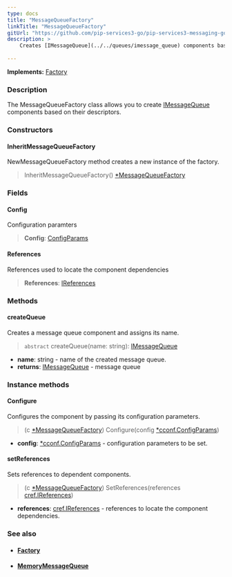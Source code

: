 ```yaml
---
type: docs
title: "MessageQueueFactory"
linkTitle: "MessageQueueFactory"
gitUrl: "https://github.com/pip-services3-go/pip-services3-messaging-go"
description: >
    Creates [IMessageQueue](../../queues/imessage_queue) components based on their descriptors.
   
---
```


**Implements:** [Factory](../../../components/build/factory)

### Description

The MessageQueueFactory class allows you to create [IMessageQueue](../../queues/imessage_queue) components based on their descriptors.

### Constructors

#### InheritMessageQueueFactory
NewMessageQueueFactory method creates a new instance of the factory.

> InheritMessageQueueFactory() [*MessageQueueFactory]()

### Fields

<span class="hide-title-link">

#### Config
Configuration paramters

> **Config**: [ConfigParams](../../../commons/config/config_params)

#### References
References used to locate the component dependencies
> **References**: [IReferences](../../../commons/refer/ireferences) 

</span>

### Methods

#### createQueue
Creates a message queue component and assigns its name.

> `abstract` createQueue(name: string):  [IMessageQueue](../../queues/imessage_queue)

- **name**: string - name of the created message queue.
- **returns**: [IMessageQueue](../../queues/imessage_queue) - message queue

### Instance methods

#### Configure
Configures the component by passing its configuration parameters.

> (c [*MessageQueueFactory]()) Configure(config [*cconf.ConfigParams](../../../commons/config/config_params))

- **config**: [*cconf.ConfigParams](../../../commons/config/config_params) -  configuration parameters to be set.

#### setReferences
Sets references to dependent components.

> (c [*MessageQueueFactory]()) SetReferences(references [cref.IReferences](../../../commons/refer/ireferences))

- **references**: [cref.IReferences](../../../commons/refer/ireferences) - references to locate the component dependencies.


### See also
- #### [Factory](../../../components/build/factory)
- #### [MemoryMessageQueue](../../queues/message_queue)
